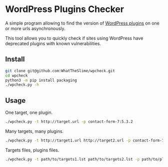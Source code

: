 # WordPress Plugins Checker

A simple program allowing to find the version of [WordPress plugins](https://wordpress.org/plugins/) on one or more urls asynchronously.

This tool allows you to quickly check if sites using WordPress have deprecated plugins with known vulnerabilities.

## Install

```bash
git clone git@github.com:WhatTheSlime/wpcheck.git
cd wpcheck
python3 -m pip install packaging
./wpcheck.py -h
```

## Usage

One target, one plugin.

```bash
./wpcheck.py -t http://target.url -p contact-form-7:5.3.2
```

Many targets, many plugins.

```bash
./wpcheck.py -t http://target1.url http://target2.url -p contact-form-7:5.3.2 wordpress-seo:17.2
```

Targets files, plugins files.

```bash
./wpcheck.py -t path/to/targets1.lst path/to/targets2.lst -p path/to/plugins1.lst path/to/plugins2.lst
```

